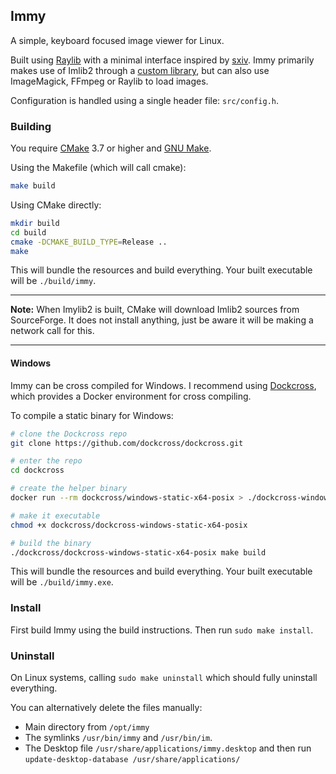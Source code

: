 
## Immy

A simple, keyboard focused image viewer for Linux. 

Built using [Raylib](https://github.com/raysan5/raylib) with a minimal interface inspired by [sxiv](https://github.com/xyb3rt/sxiv).
Immy primarily makes use of Imlib2 through a [custom library](./src/imylib2/), but can also use ImageMagick, FFmpeg or Raylib to load images.

Configuration is handled using a single header file: `src/config.h`.


### Building

You require [CMake](https://cmake.org/) 3.7 or higher and [GNU Make](https://www.gnu.org/software/make/).

Using the Makefile (which will call cmake):
```sh
make build
```

Using CMake directly:
```sh
mkdir build
cd build
cmake -DCMAKE_BUILD_TYPE=Release ..
make
```

This will bundle the resources and build everything. Your built executable will be `./build/immy`.

---

**Note:** When Imylib2 is built, CMake will download Imlib2 sources from SourceForge. 
It does not install anything, just be aware it will be making a network call for this.

---

#### Windows

Immy can be cross compiled for Windows. 
I recommend using [Dockcross](https://github.com/dockcross/dockcross), 
which provides a Docker environment for cross compiling.

To compile a static binary for Windows:
```sh
# clone the Dockcross repo
git clone https://github.com/dockcross/dockcross.git

# enter the repo
cd dockcross 

# create the helper binary
docker run --rm dockcross/windows-static-x64-posix > ./dockcross-windows-static-x64-posix

# make it executable
chmod +x dockcross/dockcross-windows-static-x64-posix

# build the binary
./dockcross/dockcross-windows-static-x64-posix make build
```

This will bundle the resources and build everything. Your built executable will be `./build/immy.exe`.


### Install

First build Immy using the build instructions. Then run `sudo make install`.

### Uninstall

On Linux systems, calling `sudo make uninstall` which should fully uninstall everything.

You can alternatively delete the files manually:
- Main directory from `/opt/immy`
- The symlinks `/usr/bin/immy` and `/usr/bin/im`.
- The Desktop file `/usr/share/applications/immy.desktop` and then run `update-desktop-database /usr/share/applications/`

